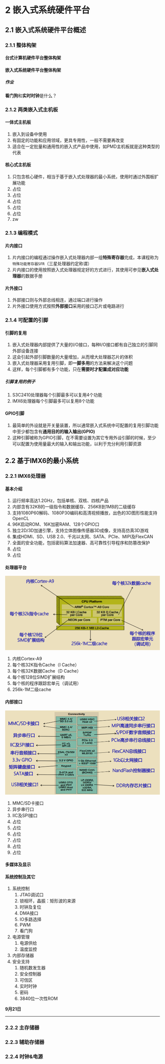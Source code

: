 # 2 嵌入式系统硬件平台

## 2.1 嵌入式系统硬件平台概述

### 2.1.1 整体构架

#### 台式计算机硬件平台整体构架

#### 嵌入式系统硬件平台整体构架

##### 作业

**看门狗**和**实时时钟**是什么？

### 2.1.2 两类嵌入式主机板

#### 一体式主机板

1. 嵌入到设备中使用
2. 有固定的功能和应用领域，更具专用性，一般不需要再改变
3. 适合在一定批量和通用性的嵌入式产品中使用，如PMD主机板就是这种类型的代表

#### 核心式主机板

1. 只包含核心硬件，相当于基于嵌入式处理器的最小系统，使用时通过外围板扩展功能
2. 占位
3. 占位
4. 占位
5. 占位
6. 占位
7. zw

### 2.1.3 编程模式

#### 片内接口

1. 片内接口的编程通过操作嵌入式处理器内部一组**特殊寄存器**完成，本课程称为`特殊功能寄存器SFR`（三星处理器约定称谓）
2. 片内接口的使用按照嵌入式处理器规定好的方式进行，其使用可参见**嵌入式处理器**的数据手册

#### 片外接口

1. 外部接口则与外部总线相连，通过端口进行操作
2. 片外接口使用方式按照**外部接口**采用的接口芯片或电路进行

### 2.1.4 可配置的引脚

#### 引脚的复用

1. 嵌入式处理器内部提供了大量的I/O接口，每种I/O接口都有自己独立的引脚同外部设备连接
2. 这会引起外部引脚数量的大量增加，从而增大处理器芯片的体积
3. 嵌入式处理器采用复用引脚，即**一脚多用**的方法来解决这个问题
4. 这样，每个引脚都有多个功能，只在**需要时才配置成对应功能**

##### 引脚复用的例子

1. S3C2410处理器每个引脚最多可以复用4个功能
2. IMX6处理器每个引脚最多可以复用8个功能

#### GPIO引脚

1. 最简单的外设就是开关量装置，所以通常嵌入式系统中可配置的复用引脚功能中至少都包含有**通用目的的输入输出(GPIO)**
2. 这种引脚被称为GPIO引脚，在不需要设置为其它专用外设引脚的时候，至少可以配置为使用量最大的输入和输出功能，以利于充分利用引脚资源

## 2.2 基于IMX6的最小系统

### 2.2.1 IMX6处理器

#### 基本介绍

1. 运行频率高达1.2GHz，包括单核、双核、四核产品
2. 内部含有32KB的一级指令和数据缓存、256KB到1MB的二级缓存
3. 支持1080P60解码、1080P30编码和高清视频播放，出色的3D图形性能支持OpenCL
4. 96K启动ROM、16K加密RAM、128个GPIO口
5. 独立2D/3D加速引擎，支持立体图像传感器3D成像，支持高仿真3D游戏
6. 集成HDMI、SD、USB 2.0、千兆以太网、SATA、PCIe、MIPI及FlexCAN
7. 全面的安全功能，包括密码算法加速器、高可靠性引导程序和防篡改保护
8. 占位
9. 占位

#### 处理器平台

<img src="./Images/2.2.1 处理器平台.png" style="zoom:60%;" />

1. 内核Cortex-A9
2. 每个核32K指令Cache（I Cache）
3. 每个核32K数据Cache（D Cache）
4. 每个核128位SIMD扩展结构
5. 每个核的程序跟踪宏单元（调试用）
6. 256k-1M二级cache

#### 内部接口

<img src="./Images/2.2.1 内部接口.png" style="zoom:60%;" />

1. MMC/SD卡接口
2. 异步串行口
3. IIC及SPI接口
4. 占位
5. 占位
6. 占位
7. 占位
8. 占位
9. 占位

#### 多媒体及显示

#### 系统控制及其它

1. 系统控制
    1. JTAG调试口
    2. 锁相环，晶振：矩形波的来源
    3. 时钟及复位
    4. DMA接口
    5. IO多路选择
    6. PWM
    7. 看门狗
2. 电源管理
    1. 电源供给
    2. 温度监控
3. 内部存储器
4. 安全支持
    1. 随机数发生器
    2. 安全控制器
    3. 可信区
    4. 实时时钟
    5. 密码
    6. 3840位一次性ROM

**9月21日**

***

### 2.2.2 主存储器

### 2.2.3 辅助存储器

### 2.2.4 时钟&电源





